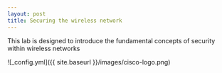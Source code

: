 ```yaml
---
layout: post
title: Securing the wireless network
---
```


This lab is designed to introduce the fundamental concepts of security within wireless networks

![_config.yml]({{ site.baseurl }}/images/cisco-logo.png)
